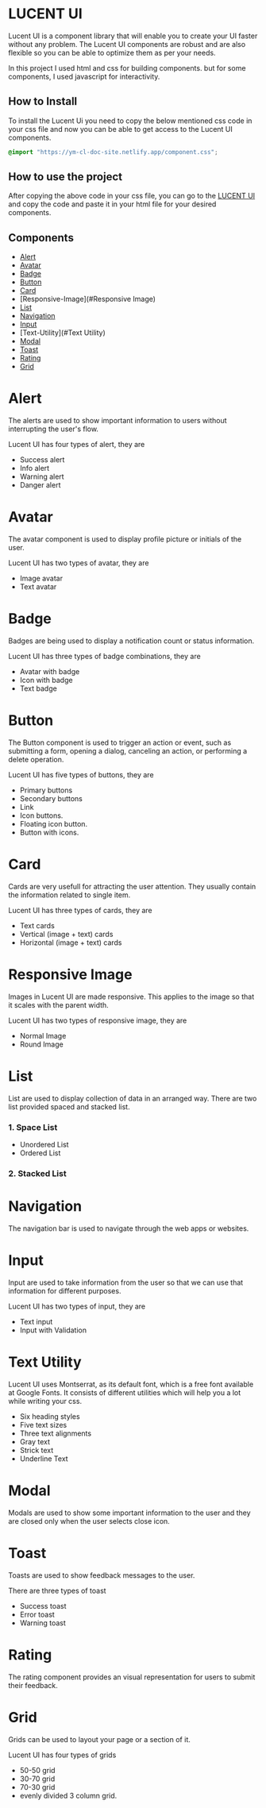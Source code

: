 # LUCENT UI

Lucent UI is a component library that will enable you to create your UI faster without any problem. The Lucent UI components are robust and are also flexible so you can be able to optimize them as per your needs.

In this project I used html and css for building components. but for some components, I used javascript for interactivity.

## How to Install

To install the Lucent Ui you need to copy the below mentioned css code in your css file and now you can be able to get access to the Lucent UI components.

```css
@import "https://ym-cl-doc-site.netlify.app/component.css";
```

## How to use the project

After copying the above code in your css file, you can go to the [LUCENT UI](http://ym-cl-dev.netlify.app) and copy the code and paste it in your html file for your desired components.

## Components

- [Alert](#Alert)
- [Avatar](#Avatar)
- [Badge](#Badge)
- [Button](#Button)
- [Card](#Card)
- [Responsive-Image](#Responsive Image)
- [List](#List)
- [Navigation](#Navigation)
- [Input](#Inputs)
- [Text-Utility](#Text Utility)
- [Modal](#Modal)
- [Toast](#Toast)
- [Rating](#Rating)
- [Grid](#Grid)


# Alert

The alerts are used to show  important information to users without interrupting the user's flow.

Lucent UI has four types of alert, they are
- Success alert
- Info alert
- Warning alert
- Danger alert


# Avatar

The avatar component is used to display profile picture or initials of the user.

Lucent UI has two types of avatar, they are

- Image avatar
- Text avatar


# Badge

Badges are being used to display a notification count or status information.

Lucent UI has three types of badge combinations, they are

- Avatar with badge
- Icon with badge
- Text badge


# Button

The Button component is used to trigger an action or event, such as submitting a form, opening a dialog, canceling an action, or performing a delete operation.

Lucent UI has five types of buttons, they are

- Primary buttons
- Secondary buttons
- Link
- Icon buttons.
- Floating icon button.
- Button with icons.


# Card

Cards are very usefull for attracting the user attention. They usually contain the information related to single item.

Lucent UI has three types of cards, they are

- Text cards
- Vertical (image + text) cards
- Horizontal (image + text) cards


# Responsive Image

Images in Lucent UI are made responsive. This applies to the image so that it scales with the parent width.

Lucent UI has two types of responsive image, they are

- Normal Image
- Round Image


# List

List are used to display collection of data in an arranged way. There are two list provided spaced and stacked list.

### 1. Space List

- Unordered List
- Ordered List

### 2. Stacked List


# Navigation

The navigation bar is used to navigate through the web apps or websites.


# Input

Input are used to take information from the user so that we can use that information for different purposes.

Lucent UI has two types of input, they are

- Text input
- Input with Validation


# Text Utility

Lucent UI uses Montserrat, as its default font, which is a free font available at Google Fonts. It consists of different utilities which will help you a lot while writing your css.

- Six heading styles
- Five text sizes
- Three text alignments
- Gray text
- Strick text
- Underline Text


# Modal

Modals are used to show some important information to the user and they are closed only when the user selects close icon.


# Toast

Toasts are used to show feedback messages to the user.

There are three types of toast

- Success toast
- Error toast
- Warning toast


# Rating

The rating component provides an visual representation for users to submit their feedback.


# Grid

Grids can be used to layout your page or a section of it.

Lucent UI has four types of grids

- 50-50 grid
- 30-70 grid
- 70-30 grid
- evenly divided 3 column grid.

